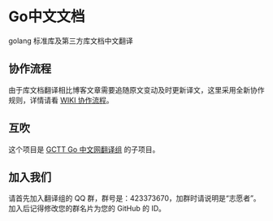 # Go中文文档
golang 标准库及第三方库文档中文翻译

## 协作流程
由于库文档翻译相比博客文章需要追随原文变动及时更新译文，这里采用全新协作规则，详情请看 [WIKI 协作流程]。

## 互吹
这个项目是 [GCTT Go 中文网翻译组] 的子项目。

## 加入我们
请首先加入翻译组的 QQ 群，群号是：423373670，加群时请说明是“志愿者”。加入后记得修改您的群名片为您的 GitHub 的 ID。

[WIKI 协作流程]: https://github.com/studygolang/gctt-godoc/wiki/%E5%8D%8F%E4%BD%9C%E6%B5%81%E7%A8%8B
[GCTT Go 中文网翻译组]: https://github.com/studygolang/GCTT
